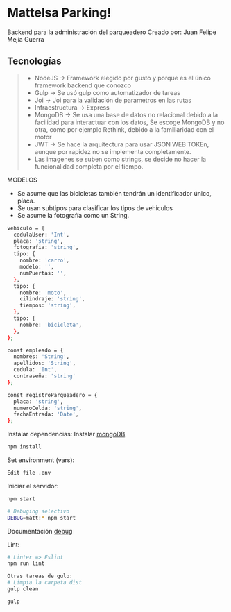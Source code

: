 Mattelsa Parking!
===================

Backend para la administración del parqueadero
Creado por: Juan Felipe Mejía Guerra


Tecnologías
-------------


> - NodeJS -> Framework elegido por gusto y porque es el único framework backend que conozco
> - Gulp -> Se usó gulp como automatizador de tareas
> - Joi -> Joi para la validación de parametros en las rutas
> - Infraestructura -> Express
> - MongoDB -> Se usa una base de datos no relacional debido a la facilidad para interactuar con los datos,
  Se escoge MongoDB y no otra, como por ejemplo Rethink, debido a la familiaridad con el motor
>- JWT -> Se hace la arquitectura para usar JSON WEB TOKEn, aunque por rapidez no se implementa completamente.
>- Las imagenes se suben como strings, se decide no hacer la funcionalidad completa por el tiempo.

MODELOS

* Se asume que las bicicletas también tendrán un identificador único, placa.
* Se usan subtipos para clasificar los tipos de vehiculos
* Se asume la fotografía como un String.

```sh
vehiculo = {
  cedulaUser: 'Int',
  placa: 'string', 
  fotografia: 'string',
  tipo: {
    nombre: 'carro',
    modelo: '',
    numPuertas: '',
  },
  tipo: {
    nombre: 'moto',
    cilindraje: 'string',
    tiempos: 'string',
  },
  tipo: {
    nombre: 'bicicleta',
  },
};

const empleado = {
  nombres: 'String',
  apellidos: 'String',
  cedula: 'Int',
  contraseña: 'string'
};

const registroParqueadero = {
  placa: 'string',
  numeroCelda: 'string',
  fechaEntrada: 'Date',
};

```

Instalar dependencias:
Instalar [mongoDB](https://docs.mongodb.com/manual/installation/)

```sh
npm install
```

Set environment (vars):
```sh
Edit file .env
```

Iniciar el servidor:
```sh
npm start

# Debuging selectivo
DEBUG=matt:* npm start
```
Documentación [debug](https://www.npmjs.com/package/debug)

Lint:
```sh
# Linter => Eslint
npm run lint

Otras tareas de gulp:
# Limpia la carpeta dist
gulp clean

gulp
```
